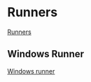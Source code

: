 # Runners

[Runners](runners-snippet.md ':include')

<!--## Kaniko FAQs

[Kaniko](kaniko-faqs.md ':include')-->

## Windows Runner

[Windows runner](./windows-runner.md ':include')